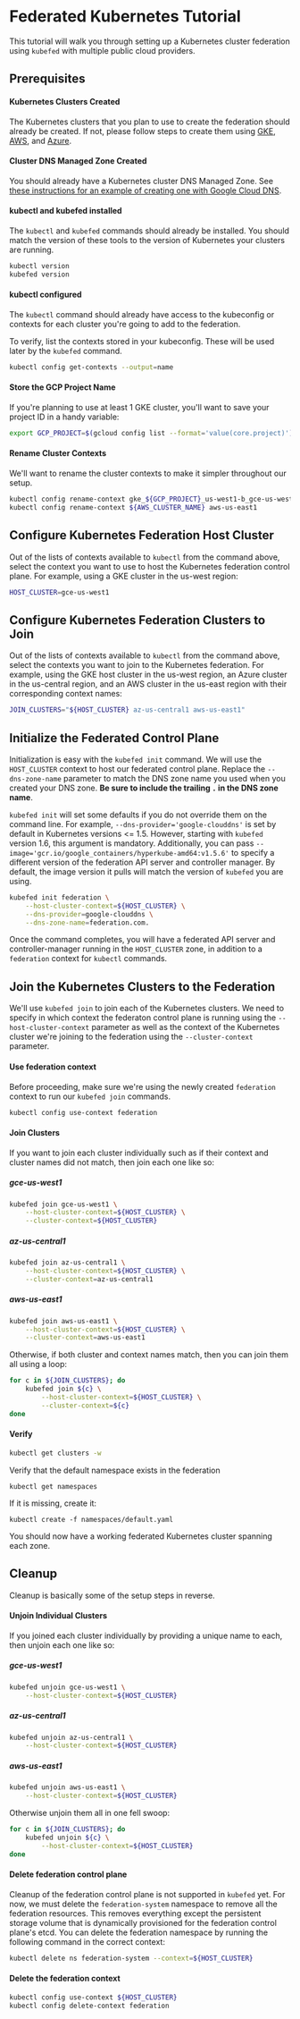 # Federated Kubernetes Tutorial

This tutorial will walk you through setting up a Kubernetes cluster federation using `kubefed` with multiple public cloud providers.

## Prerequisites

#### Kubernetes Clusters Created

The Kubernetes clusters that you plan to use to create the federation should already be created. If not, please
follow steps to create them using [GKE](kubernetes-cluster-gke-federation.md), [AWS](kubernetes-cluster-aws.md),
and [Azure](kubernetes-cluster-azure.md).

#### Cluster DNS Managed Zone Created

You should already have a Kubernetes cluster DNS Managed Zone. See
[these instructions for an example of creating one with Google Cloud DNS](kubernetes-cluster-gke-federation.md#cluster-dns-managed-zone).

#### kubectl and kubefed installed

The `kubectl` and `kubefed` commands should already be installed. You should match the version of these tools to the version of Kubernetes
your clusters are running.

```bash
kubectl version
kubefed version
```

#### kubectl configured

The `kubectl` command should already have access to the kubeconfig or contexts for each cluster you're going to add to the federation.

To verify, list the contexts stored in your kubeconfig. These will be used later by the `kubefed` command.

```bash
kubectl config get-contexts --output=name
```

#### Store the GCP Project Name

If you're planning to use at least 1 GKE cluster, you'll want to save your project ID in a handy variable:

```bash
export GCP_PROJECT=$(gcloud config list --format='value(core.project)')
```

#### Rename Cluster Contexts

We'll want to rename the cluster contexts to make it simpler throughout our
setup.

```bash
kubectl config rename-context gke_${GCP_PROJECT}_us-west1-b_gce-us-west1 gce-us-west1
kubectl config rename-context ${AWS_CLUSTER_NAME} aws-us-east1
```

## Configure Kubernetes Federation Host Cluster

Out of the lists of contexts available to `kubectl` from the command above, select the context you want to use to host the Kubernetes
federation control plane. For example, using a GKE cluster in the us-west region:

```bash
HOST_CLUSTER=gce-us-west1
```

## Configure Kubernetes Federation Clusters to Join

Out of the lists of contexts available to `kubectl` from the command above, select the contexts you want to join to the Kubernetes
federation. For example, using the GKE host cluster in the us-west region, an Azure cluster in the us-central region, and an AWS cluster
in the us-east region with their corresponding context names:

```bash
JOIN_CLUSTERS="${HOST_CLUSTER} az-us-central1 aws-us-east1"
```

## Initialize the Federated Control Plane

Initialization is easy with the `kubefed init` command. We will use the `HOST_CLUSTER` context to host our federated control plane.
Replace the `--dns-zone-name` parameter to match the DNS zone name you used when you created your DNS zone.
**Be sure to include the trailing `.` in the DNS zone name**.

`kubefed init` will set some defaults if you do not override them on the command line.
For example, `--dns-provider='google-clouddns'` is set by default in Kubernetes versions <= 1.5. However, starting with `kubefed` version
1.6, this argument is mandatory. Additionally, you can pass `--image='gcr.io/google_containers/hyperkube-amd64:v1.5.6'`
to specify a different version of the federation API server and controller manager. By default, the image version it pulls will
match the version of `kubefed` you are using.

```bash
kubefed init federation \
    --host-cluster-context=${HOST_CLUSTER} \
    --dns-provider=google-clouddns \
    --dns-zone-name=federation.com.
```

Once the command completes, you will have a federated API server and controller-manager running in the `HOST_CLUSTER` zone, in addition
to a `federation` context for `kubectl` commands.

## Join the Kubernetes Clusters to the Federation

We'll use `kubefed join` to join each of the Kubernetes clusters. We need to specify in which context the federaton control plane
is running using the `--host-cluster-context` parameter as well as the context of the Kubernetes cluster we're joining to the federation using
the `--cluster-context` parameter.

#### Use federation context

Before proceeding, make sure we're using the newly created `federation` context to run our `kubefed join` commands.

```bash
kubectl config use-context federation
```

#### Join Clusters

If you want to join each cluster individually such as if their context and cluster names did not match, then join each one like so:

##### gce-us-west1

```bash
kubefed join gce-us-west1 \
    --host-cluster-context=${HOST_CLUSTER} \
    --cluster-context=${HOST_CLUSTER}
```

##### az-us-central1

```bash
kubefed join az-us-central1 \
    --host-cluster-context=${HOST_CLUSTER} \
    --cluster-context=az-us-central1
```

##### aws-us-east1

```bash
kubefed join aws-us-east1 \
    --host-cluster-context=${HOST_CLUSTER} \
    --cluster-context=aws-us-east1
```

Otherwise, if both cluster and context names match, then you can join them all
using a loop:

```bash
for c in ${JOIN_CLUSTERS}; do
    kubefed join ${c} \
        --host-cluster-context=${HOST_CLUSTER} \
        --cluster-context=${c}
done
```

#### Verify

```bash
kubectl get clusters -w
```

Verify that the default namespace exists in the federation

```
kubectl get namespaces
```

If it is missing, create it:

```
kubectl create -f namespaces/default.yaml
```

You should now have a working federated Kubernetes cluster spanning each zone.

## Cleanup

Cleanup is basically some of the setup steps in reverse.

#### Unjoin Individual Clusters

If you joined each cluster individually by providing a unique name to each, then unjoin each one like so:

##### gce-us-west1

```bash
kubefed unjoin gce-us-west1 \
    --host-cluster-context=${HOST_CLUSTER}
```

##### az-us-central1

```bash
kubefed unjoin az-us-central1 \
    --host-cluster-context=${HOST_CLUSTER}
```

##### aws-us-east1

```bash
kubefed unjoin aws-us-east1 \
    --host-cluster-context=${HOST_CLUSTER}
```

Otherwise unjoin them all in one fell swoop:

```bash
for c in ${JOIN_CLUSTERS}; do
    kubefed unjoin ${c} \
        --host-cluster-context=${HOST_CLUSTER}
done
```

#### Delete federation control plane

Cleanup of the federation control plane is not supported in `kubefed` yet.
For now, we must delete the `federation-system` namespace to remove all the federation resources.
This removes everything except the persistent storage volume that is dynamically provisioned for the
federation control plane's etcd. You can delete the federation namespace by running the
following command in the correct context:

```bash
kubectl delete ns federation-system --context=${HOST_CLUSTER}
```

#### Delete the federation context

```bash
kubectl config use-context ${HOST_CLUSTER}
kubectl config delete-context federation
```
